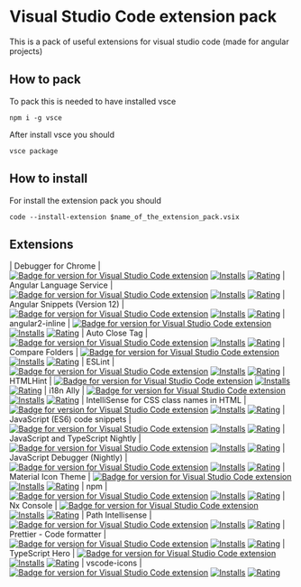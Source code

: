 # Visual Studio Code extension pack

This is a pack of useful extensions for visual studio code (made for angular projects)

## How to pack

To pack this is needed to have installed vsce

```
npm i -g vsce
```

After install vsce you should

```
vsce package
```

## How to install

For install the extension pack you should

```
code --install-extension $name_of_the_extension_pack.vsix
```

## Extensions

| Debugger for Chrome | [![Badge for version for Visual Studio Code extension](https://vsmarketplacebadge.apphb.com/version-short/msjsdiag.debugger-for-chrome.svg?color=blue&style=?style=for-the-badge&logo=visual-studio-code)](https://marketplace.visualstudio.com/items?itemName=msjsdiag.debugger-for-chrome&WT.mc_id=javascript-0000-jopapa) [![Installs](https://vsmarketplacebadge.apphb.com/installs-short/msjsdiag.debugger-for-chrome.svg?color=blue&style=flat-square)](https://marketplace.visualstudio.com/items?itemName=msjsdiag.debugger-for-chrome&WT.mc_id=javascript-0000-jopapa) [![Rating](https://vsmarketplacebadge.apphb.com/rating-short/msjsdiag.debugger-for-chrome.svg?color=blue&style=flat-square)](https://marketplace.visualstudio.com/items?itemName=msjsdiag.debugger-for-chrome&WT.mc_id=javascript-0000-jopapa)
| Angular Language Service | [![Badge for version for Visual Studio Code extension](https://vsmarketplacebadge.apphb.com/version-short/angular.ng-template.svg?color=blue&style=?style=for-the-badge&logo=visual-studio-code)](https://marketplace.visualstudio.com/items?itemName=angular.ng-template&WT.mc_id=javascript-0000-jopapa) [![Installs](https://vsmarketplacebadge.apphb.com/installs-short/angular.ng-template.svg?color=blue&style=flat-square)](https://marketplace.visualstudio.com/items?itemName=angular.ng-template&WT.mc_id=javascript-0000-jopapa) [![Rating](https://vsmarketplacebadge.apphb.com/rating-short/angular.ng-template.svg?color=blue&style=flat-square)](https://marketplace.visualstudio.com/items?itemName=angular.ng-template&WT.mc_id=javascript-0000-jopapa)
| Angular Snippets (Version 12) | [![Badge for version for Visual Studio Code extension](https://vsmarketplacebadge.apphb.com/version-short/johnpapa.angular2.svg?color=blue&style=?style=for-the-badge&logo=visual-studio-code)](https://marketplace.visualstudio.com/items?itemName=johnpapa.angular2&WT.mc_id=javascript-0000-jopapa) [![Installs](https://vsmarketplacebadge.apphb.com/installs-short/johnpapa.angular2.svg?color=blue&style=flat-square)](https://marketplace.visualstudio.com/items?itemName=johnpapa.angular2&WT.mc_id=javascript-0000-jopapa) [![Rating](https://vsmarketplacebadge.apphb.com/rating-short/johnpapa.angular2.svg?color=blue&style=flat-square)](https://marketplace.visualstudio.com/items?itemName=johnpapa.angular2&WT.mc_id=javascript-0000-jopapa)
| angular2-inline | [![Badge for version for Visual Studio Code extension](https://vsmarketplacebadge.apphb.com/version-short/natewallace.angular2-inline.svg?color=blue&style=?style=for-the-badge&logo=visual-studio-code)](https://marketplace.visualstudio.com/items?itemName=natewallace.angular2-inline&WT.mc_id=javascript-0000-jopapa) [![Installs](https://vsmarketplacebadge.apphb.com/installs-short/natewallace.angular2-inline.svg?color=blue&style=flat-square)](https://marketplace.visualstudio.com/items?itemName=natewallace.angular2-inline&WT.mc_id=javascript-0000-jopapa) [![Rating](https://vsmarketplacebadge.apphb.com/rating-short/natewallace.angular2-inline.svg?color=blue&style=flat-square)](https://marketplace.visualstudio.com/items?itemName=natewallace.angular2-inline&WT.mc_id=javascript-0000-jopapa)
| Auto Close Tag | [![Badge for version for Visual Studio Code extension](https://vsmarketplacebadge.apphb.com/version-short/formulahendry.auto-close-tag.svg?color=blue&style=?style=for-the-badge&logo=visual-studio-code)](https://marketplace.visualstudio.com/items?itemName=formulahendry.auto-close-tag&WT.mc_id=javascript-0000-jopapa) [![Installs](https://vsmarketplacebadge.apphb.com/installs-short/formulahendry.auto-close-tag.svg?color=blue&style=flat-square)](https://marketplace.visualstudio.com/items?itemName=formulahendry.auto-close-tag&WT.mc_id=javascript-0000-jopapa) [![Rating](https://vsmarketplacebadge.apphb.com/rating-short/formulahendry.auto-close-tag.svg?color=blue&style=flat-square)](https://marketplace.visualstudio.com/items?itemName=formulahendry.auto-close-tag&WT.mc_id=javascript-0000-jopapa)
| Compare Folders | [![Badge for version for Visual Studio Code extension](https://vsmarketplacebadge.apphb.com/version-short/moshfeu.compare-folders.svg?color=blue&style=?style=for-the-badge&logo=visual-studio-code)](https://marketplace.visualstudio.com/items?itemName=moshfeu.compare-folders&WT.mc_id=javascript-0000-jopapa) [![Installs](https://vsmarketplacebadge.apphb.com/installs-short/moshfeu.compare-folders.svg?color=blue&style=flat-square)](https://marketplace.visualstudio.com/items?itemName=moshfeu.compare-folders&WT.mc_id=javascript-0000-jopapa) [![Rating](https://vsmarketplacebadge.apphb.com/rating-short/moshfeu.compare-folders.svg?color=blue&style=flat-square)](https://marketplace.visualstudio.com/items?itemName=moshfeu.compare-folders&WT.mc_id=javascript-0000-jopapa)
| ESLint | [![Badge for version for Visual Studio Code extension](https://vsmarketplacebadge.apphb.com/version-short/dbaeumer.vscode-eslint.svg?color=blue&style=?style=for-the-badge&logo=visual-studio-code)](https://marketplace.visualstudio.com/items?itemName=dbaeumer.vscode-eslint&WT.mc_id=javascript-0000-jopapa) [![Installs](https://vsmarketplacebadge.apphb.com/installs-short/dbaeumer.vscode-eslint.svg?color=blue&style=flat-square)](https://marketplace.visualstudio.com/items?itemName=dbaeumer.vscode-eslint&WT.mc_id=javascript-0000-jopapa) [![Rating](https://vsmarketplacebadge.apphb.com/rating-short/dbaeumer.vscode-eslint.svg?color=blue&style=flat-square)](https://marketplace.visualstudio.com/items?itemName=dbaeumer.vscode-eslint&WT.mc_id=javascript-0000-jopapa)
| HTMLHint | [![Badge for version for Visual Studio Code extension](https://vsmarketplacebadge.apphb.com/version-short/mkaufman.htmlhint.svg?color=blue&style=?style=for-the-badge&logo=visual-studio-code)](https://marketplace.visualstudio.com/items?itemName=mkaufman.htmlhint&WT.mc_id=javascript-0000-jopapa) [![Installs](https://vsmarketplacebadge.apphb.com/installs-short/mkaufman.htmlhint.svg?color=blue&style=flat-square)](https://marketplace.visualstudio.com/items?itemName=mkaufman.htmlhint&WT.mc_id=javascript-0000-jopapa) [![Rating](https://vsmarketplacebadge.apphb.com/rating-short/mkaufman.htmlhint.svg?color=blue&style=flat-square)](https://marketplace.visualstudio.com/items?itemName=mkaufman.htmlhint&WT.mc_id=javascript-0000-jopapa)
| i18n Ally | [![Badge for version for Visual Studio Code extension](https://vsmarketplacebadge.apphb.com/version-short/lokalise.i18n-ally.svg?color=blue&style=?style=for-the-badge&logo=visual-studio-code)](https://marketplace.visualstudio.com/items?itemName=lokalise.i18n-ally&WT.mc_id=javascript-0000-jopapa) [![Installs](https://vsmarketplacebadge.apphb.com/installs-short/lokalise.i18n-ally.svg?color=blue&style=flat-square)](https://marketplace.visualstudio.com/items?itemName=lokalise.i18n-ally&WT.mc_id=javascript-0000-jopapa) [![Rating](https://vsmarketplacebadge.apphb.com/rating-short/lokalise.i18n-ally.svg?color=blue&style=flat-square)](https://marketplace.visualstudio.com/items?itemName=lokalise.i18n-ally&WT.mc_id=javascript-0000-jopapa)
| IntelliSense for CSS class names in HTML | [![Badge for version for Visual Studio Code extension](https://vsmarketplacebadge.apphb.com/version-short/zignd.html-css-class-completion.svg?color=blue&style=?style=for-the-badge&logo=visual-studio-code)](https://marketplace.visualstudio.com/items?itemName=zignd.html-css-class-completion&WT.mc_id=javascript-0000-jopapa) [![Installs](https://vsmarketplacebadge.apphb.com/installs-short/zignd.html-css-class-completion.svg?color=blue&style=flat-square)](https://marketplace.visualstudio.com/items?itemName=zignd.html-css-class-completion&WT.mc_id=javascript-0000-jopapa) [![Rating](https://vsmarketplacebadge.apphb.com/rating-short/zignd.html-css-class-completion.svg?color=blue&style=flat-square)](https://marketplace.visualstudio.com/items?itemName=zignd.html-css-class-completion&WT.mc_id=javascript-0000-jopapa)
| JavaScript (ES6) code snippets | [![Badge for version for Visual Studio Code extension](https://vsmarketplacebadge.apphb.com/version-short/xabikos.javascriptsnippet.svg?color=blue&style=?style=for-the-badge&logo=visual-studio-code)](https://marketplace.visualstudio.com/items?itemName=xabikos.javascriptsnippet&WT.mc_id=javascript-0000-jopapa) [![Installs](https://vsmarketplacebadge.apphb.com/installs-short/xabikos.javascriptsnippet.svg?color=blue&style=flat-square)](https://marketplace.visualstudio.com/items?itemName=xabikos.javascriptsnippet&WT.mc_id=javascript-0000-jopapa) [![Rating](https://vsmarketplacebadge.apphb.com/rating-short/xabikos.javascriptsnippet.svg?color=blue&style=flat-square)](https://marketplace.visualstudio.com/items?itemName=xabikos.javascriptsnippet&WT.mc_id=javascript-0000-jopapa)
| JavaScript and TypeScript Nightly | [![Badge for version for Visual Studio Code extension](https://vsmarketplacebadge.apphb.com/version-short/ms-vscode.vscode-typescript-next.svg?color=blue&style=?style=for-the-badge&logo=visual-studio-code)](https://marketplace.visualstudio.com/items?itemName=ms-vscode.vscode-typescript-next&WT.mc_id=javascript-0000-jopapa) [![Installs](https://vsmarketplacebadge.apphb.com/installs-short/ms-vscode.vscode-typescript-next.svg?color=blue&style=flat-square)](https://marketplace.visualstudio.com/items?itemName=ms-vscode.vscode-typescript-next&WT.mc_id=javascript-0000-jopapa) [![Rating](https://vsmarketplacebadge.apphb.com/rating-short/ms-vscode.vscode-typescript-next.svg?color=blue&style=flat-square)](https://marketplace.visualstudio.com/items?itemName=ms-vscode.vscode-typescript-next&WT.mc_id=javascript-0000-jopapa)
| JavaScript Debugger (Nightly) | [![Badge for version for Visual Studio Code extension](https://vsmarketplacebadge.apphb.com/version-short/ms-vscode.js-debug-nightly.svg?color=blue&style=?style=for-the-badge&logo=visual-studio-code)](https://marketplace.visualstudio.com/items?itemName=ms-vscode.js-debug-nightly&WT.mc_id=javascript-0000-jopapa) [![Installs](https://vsmarketplacebadge.apphb.com/installs-short/ms-vscode.js-debug-nightly.svg?color=blue&style=flat-square)](https://marketplace.visualstudio.com/items?itemName=ms-vscode.js-debug-nightly&WT.mc_id=javascript-0000-jopapa) [![Rating](https://vsmarketplacebadge.apphb.com/rating-short/ms-vscode.js-debug-nightly.svg?color=blue&style=flat-square)](https://marketplace.visualstudio.com/items?itemName=ms-vscode.js-debug-nightly&WT.mc_id=javascript-0000-jopapa)
| Material Icon Theme | [![Badge for version for Visual Studio Code extension](https://vsmarketplacebadge.apphb.com/version-short/pkief.material-icon-theme.svg?color=blue&style=?style=for-the-badge&logo=visual-studio-code)](https://marketplace.visualstudio.com/items?itemName=pkief.material-icon-theme&WT.mc_id=javascript-0000-jopapa) [![Installs](https://vsmarketplacebadge.apphb.com/installs-short/pkief.material-icon-theme.svg?color=blue&style=flat-square)](https://marketplace.visualstudio.com/items?itemName=pkief.material-icon-theme&WT.mc_id=javascript-0000-jopapa) [![Rating](https://vsmarketplacebadge.apphb.com/rating-short/pkief.material-icon-theme.svg?color=blue&style=flat-square)](https://marketplace.visualstudio.com/items?itemName=pkief.material-icon-theme&WT.mc_id=javascript-0000-jopapa)
| npm | [![Badge for version for Visual Studio Code extension](https://vsmarketplacebadge.apphb.com/version-short/eg2.vscode-npm-script.svg?color=blue&style=?style=for-the-badge&logo=visual-studio-code)](https://marketplace.visualstudio.com/items?itemName=eg2.vscode-npm-script&WT.mc_id=javascript-0000-jopapa) [![Installs](https://vsmarketplacebadge.apphb.com/installs-short/eg2.vscode-npm-script.svg?color=blue&style=flat-square)](https://marketplace.visualstudio.com/items?itemName=eg2.vscode-npm-script&WT.mc_id=javascript-0000-jopapa) [![Rating](https://vsmarketplacebadge.apphb.com/rating-short/eg2.vscode-npm-script.svg?color=blue&style=flat-square)](https://marketplace.visualstudio.com/items?itemName=eg2.vscode-npm-script&WT.mc_id=javascript-0000-jopapa)
| Nx Console | [![Badge for version for Visual Studio Code extension](https://vsmarketplacebadge.apphb.com/version-short/nrwl.angular-console.svg?color=blue&style=?style=for-the-badge&logo=visual-studio-code)](https://marketplace.visualstudio.com/items?itemName=nrwl.angular-console&WT.mc_id=javascript-0000-jopapa) [![Installs](https://vsmarketplacebadge.apphb.com/installs-short/nrwl.angular-console.svg?color=blue&style=flat-square)](https://marketplace.visualstudio.com/items?itemName=nrwl.angular-console&WT.mc_id=javascript-0000-jopapa) [![Rating](https://vsmarketplacebadge.apphb.com/rating-short/nrwl.angular-console.svg?color=blue&style=flat-square)](https://marketplace.visualstudio.com/items?itemName=nrwl.angular-console&WT.mc_id=javascript-0000-jopapa)
| Path Intellisense | [![Badge for version for Visual Studio Code extension](https://vsmarketplacebadge.apphb.com/version-short/christian-kohler.path-intellisense.svg?color=blue&style=?style=for-the-badge&logo=visual-studio-code)](https://marketplace.visualstudio.com/items?itemName=christian-kohler.path-intellisense&WT.mc_id=javascript-0000-jopapa) [![Installs](https://vsmarketplacebadge.apphb.com/installs-short/christian-kohler.path-intellisense.svg?color=blue&style=flat-square)](https://marketplace.visualstudio.com/items?itemName=christian-kohler.path-intellisense&WT.mc_id=javascript-0000-jopapa) [![Rating](https://vsmarketplacebadge.apphb.com/rating-short/christian-kohler.path-intellisense.svg?color=blue&style=flat-square)](https://marketplace.visualstudio.com/items?itemName=christian-kohler.path-intellisense&WT.mc_id=javascript-0000-jopapa)
| Prettier - Code formatter | [![Badge for version for Visual Studio Code extension](https://vsmarketplacebadge.apphb.com/version-short/esbenp.prettier-vscode.svg?color=blue&style=?style=for-the-badge&logo=visual-studio-code)](https://marketplace.visualstudio.com/items?itemName=esbenp.prettier-vscode&WT.mc_id=javascript-0000-jopapa) [![Installs](https://vsmarketplacebadge.apphb.com/installs-short/esbenp.prettier-vscode.svg?color=blue&style=flat-square)](https://marketplace.visualstudio.com/items?itemName=esbenp.prettier-vscode&WT.mc_id=javascript-0000-jopapa) [![Rating](https://vsmarketplacebadge.apphb.com/rating-short/esbenp.prettier-vscode.svg?color=blue&style=flat-square)](https://marketplace.visualstudio.com/items?itemName=esbenp.prettier-vscode&WT.mc_id=javascript-0000-jopapa)
| TypeScript Hero | [![Badge for version for Visual Studio Code extension](https://vsmarketplacebadge.apphb.com/version-short/rbbit.typescript-hero.svg?color=blue&style=?style=for-the-badge&logo=visual-studio-code)](https://marketplace.visualstudio.com/items?itemName=rbbit.typescript-hero&WT.mc_id=javascript-0000-jopapa) [![Installs](https://vsmarketplacebadge.apphb.com/installs-short/rbbit.typescript-hero.svg?color=blue&style=flat-square)](https://marketplace.visualstudio.com/items?itemName=rbbit.typescript-hero&WT.mc_id=javascript-0000-jopapa) [![Rating](https://vsmarketplacebadge.apphb.com/rating-short/rbbit.typescript-hero.svg?color=blue&style=flat-square)](https://marketplace.visualstudio.com/items?itemName=rbbit.typescript-hero&WT.mc_id=javascript-0000-jopapa)
| vscode-icons | [![Badge for version for Visual Studio Code extension](https://vsmarketplacebadge.apphb.com/version-short/vscode-icons-team.vscode-icons.svg?color=blue&style=?style=for-the-badge&logo=visual-studio-code)](https://marketplace.visualstudio.com/items?itemName=vscode-icons-team.vscode-icons&WT.mc_id=javascript-0000-jopapa) [![Installs](https://vsmarketplacebadge.apphb.com/installs-short/vscode-icons-team.vscode-icons.svg?color=blue&style=flat-square)](https://marketplace.visualstudio.com/items?itemName=vscode-icons-team.vscode-icons&WT.mc_id=javascript-0000-jopapa) [![Rating](https://vsmarketplacebadge.apphb.com/rating-short/vscode-icons-team.vscode-icons.svg?color=blue&style=flat-square)](https://marketplace.visualstudio.com/items?itemName=vscode-icons-team.vscode-icons&WT.mc_id=javascript-0000-jopapa)
